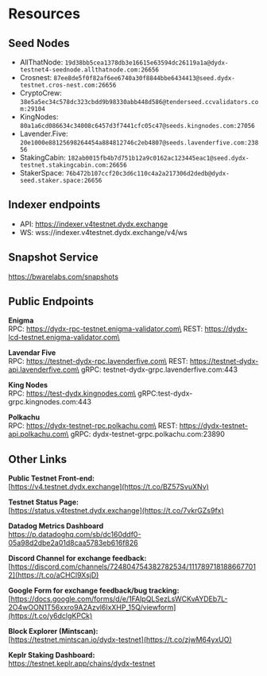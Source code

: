 # Resources

## Seed Nodes

* AllThatNode: `19d38bb5cea1378db3e16615e63594dc26119a1a@dydx-testnet4-seednode.allthatnode.com:26656`
* Crosnest: `87ee8de5f0f82af6ee6740a30f8844bbe6434413@seed.dydx-testnet.cros-nest.com:26656`
* CryptoCrew: `38e5a5ec34c578dc323cbdd9b98330abb448d586@tenderseed.ccvalidators.com:29104`
* KingNodes: `80a1a6cd086634c34008c6457d3f7441cfc05c47@seeds.kingnodes.com:27056`
* Lavender.Five: `20e1000e88125698264454a884812746c2eb4807@seeds.lavenderfive.com:23856`
* StakingCabin: `182ab0015fb4b7d751b12a9c0162ac123445eac1@seed.dydx-testnet.stakingcabin.com:26656`
* StakerSpace: `76b472b107ccf20c3d6c110c4a2a217306d2dedb@dydx-seed.staker.space:26656`

## Indexer endpoints

* API: https://indexer.v4testnet.dydx.exchange 
* WS: wss://indexer.v4testnet.dydx.exchange/v4/ws

## Snapshot Service

https://bwarelabs.com/snapshots

## Public Endpoints

**Enigma**\
RPC: https://dydx-rpc-testnet.enigma-validator.com\
REST: https://dydx-lcd-testnet.enigma-validator.com\


**Lavendar Five**\
RPC: https://testnet-dydx-rpc.lavenderfive.com\
REST: https://testnet-dydx-api.lavenderfive.com\
gRPC: testnet-dydx-grpc.lavenderfive.com:443

**King Nodes**\
RPC: https://test-dydx.kingnodes.com\
gRPC:test-dydx-grpc.kingnodes.com:443

**Polkachu**\
RPC: https://dydx-testnet-rpc.polkachu.com\
REST: https://dydx-testnet-api.polkachu.com\
gRPC: dydx-testnet-grpc.polkachu.com:23890

## Other Links

**Public Testnet Front-end:**\
[https://v4.testnet.dydx.exchange](https://t.co/BZ57SvuXNv)

**Testnet Status Page:**\
[https://status.v4testnet.dydx.exchange](https://t.co/7vkrGZs9fx)

**Datadog Metrics Dashboard**\
https://p.datadoghq.com/sb/dc160ddf0-05a98d2dbe2a01d8caa5783eb616f826

**Discord Channel for exchange feedback:**\
[https://discord.com/channels/724804754382782534/1117897181886677012](https://t.co/aCHCl9XsjD)

**Google Form for exchange feedback/bug tracking:**\
[https://docs.google.com/forms/d/e/1FAIpQLSezLsWCKvAYDEb7L-2O4wOON1T56xxro9A2Azvl6IxXHP_15Q/viewform](https://t.co/y6dclgKPCk)

**Block Explorer (Mintscan):**\
[https://testnet.mintscan.io/dydx-testnet](https://t.co/zjwM64yxUO)

**Keplr Staking Dashboard:**\
https://testnet.keplr.app/chains/dydx-testnet
